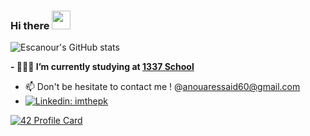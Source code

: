 ### Hi there <img src="https://raw.githubusercontent.com/MartinHeinz/MartinHeinz/master/wave.gif" width="30px">


<!--
**Escanour/Escanour** is a ✨ _special_ ✨ repository because its `README.md` (this file) appears on your GitHub profile.


Here are some ideas to get you started:

- 🔭 I’m currently working on ...
- 🌱 I’m currently learning ...
- 👯 I’m looking to collaborate on ...
- 🤔 I’m looking for help with ...
- 💬 Ask me about ...
- 📫 How to reach me: ...
- 😄 Pronouns: ...
- ⚡ Fun fact: ...
-->
![Escanour's GitHub stats](https://github-readme-stats.vercel.app/api?username=Escanour&show_icons=true&theme=algolia)


**- 👨🏽‍💻 I’m currently studying at  [1337 School](https://1337.ma)**

- 📫 Don't be hesitate to contact me ! @anouaressaid60@gmail.com
- [![Linkedin: imthepk](https://img.shields.io/badge/-Escanour-blue?style=flat-square&logo=Linkedin&logoColor=white&link=https://www.linkedin.com/in/anouar-essaid/)](https://www.linkedin.com/in/anouar-essaid/)

[![42 Profile Card](https://1337-readme.vercel.app/api/profile?cursus=42&email=hide&login=aessaid)](https://github.com/Escanour)
